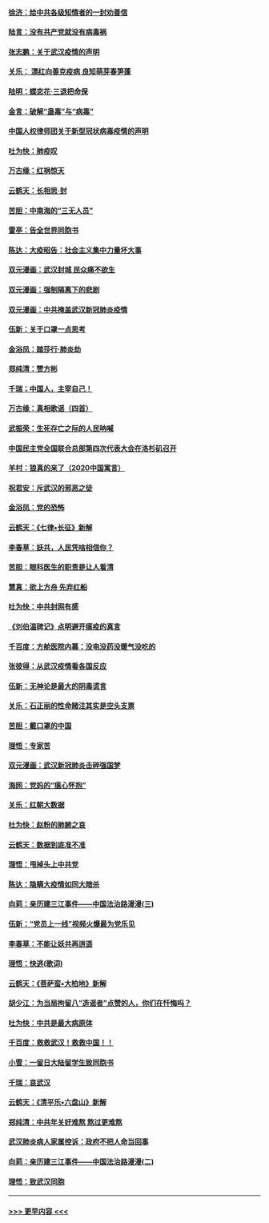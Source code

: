 #### [徐济：给中共各级知情者的一封劝善信](../pages/nsc993/n11868561.md?t=02150102) 
#### [陆言：没有共产党就没有病毒祸](../pages/nsc993/n11868232.md?t=02150102) 
#### [张志鹏：关于武汉疫情的声明](../pages/nsc993/n11867182.md?t=02150102) 
#### [关乐： 漂红向善克疫病 良知萌芽春笋蓬](../pages/nsc993/n11865710.md?t=02150102) 
#### [陆明：蝶恋花‧三退把命保](../pages/nsc993/n11865673.md?t=02150102) 
#### [金言：破解“蛊毒”与“病毒”](../pages/nsc993/n11864103.md?t=02150102) 
#### [中国人权律师团关于新型冠状病毒疫情的声明](../pages/nsc993/n11864249.md?t=02150102) 
#### [吐为快：肺疫叹](../pages/nsc993/n11864027.md?t=02150102) 
#### [万古缘：红祸惊天](../pages/nsc993/n11864079.md?t=02150102) 
#### [云鹤天：长相思‧封](../pages/nsc993/n11864006.md?t=02150102) 
#### [苦胆：中南海的“三无人员”](../pages/nsc993/n11862997.md?t=02150102) 
#### [雷亭：告全世界同胞书](../pages/nsc993/n11862572.md?t=02150102) 
#### [陈达：大疫昭告：社会主义集中力量坏大事](../pages/nsc993/n11859419.md?t=02150102) 
#### [双元漫画：武汉封城 民众痛不欲生](../pages/nsc993/n11859287.md?t=02150102) 
#### [双元漫画：强制隔离下的悲剧](../pages/nsc993/n11859244.md?t=02150102) 
#### [双元漫画：中共掩盖武汉新冠肺炎疫情](../pages/nsc993/n11858249.md?t=02150102) 
#### [伍新：关于口罩一点思考](../pages/nsc993/n11859195.md?t=02150102) 
#### [金浴凤：踏莎行‧肺炎劫](../pages/nsc993/n11858227.md?t=02150102) 
#### [郑纯清：赞方彬](../pages/nsc993/n11856803.md?t=02150102) 
#### [千瑞；中国人，主宰自己！](../pages/nsc993/n11856793.md?t=02150102) 
#### [万古缘：真相歌谣（四首）](../pages/nsc993/n11856263.md?t=02150102) 
#### [武振荣：生死存亡之际的人民呐喊](../pages/nsc993/n11856256.md?t=02150102) 
#### [中国民主党全国联合总部第四次代表大会在洛杉矶召开](../pages/nsc993/n11856344.md?t=02150102) 
#### [羊村：狼真的来了（2020中国寓言）](../pages/nsc993/n11856229.md?t=02150102) 
#### [祝君安：斥武汉的邪恶之徒](../pages/nsc993/n11855861.md?t=02150102) 
#### [金浴凤：党的恐怖](../pages/nsc993/n11855849.md?t=02150102) 
#### [云鹤天：《七律▪长征》新解](../pages/nsc993/n11855479.md?t=02150102) 
#### [李春草：妖共，人民凭啥相信你？](../pages/nsc993/n11855196.md?t=02150102) 
#### [苦胆：眼科医生的职责是让人看清](../pages/nsc993/n11853840.md?t=02150102) 
#### [慧真：欲上方舟 先弃红船](../pages/nsc993/n11853483.md?t=02150102) 
#### [吐为快：中共封网有感](../pages/nsc993/n11852575.md?t=02150102) 
#### [《刘伯温碑记》点明避开瘟疫的真言](../pages/nsc993/n11852128.md?t=02150102) 
#### [千百度：方舱医院内幕：没电没药没暖气没吃的](../pages/nsc993/n11850211.md?t=02150102) 
#### [张彼得：从武汉疫情看各国反应](../pages/nsc993/n11850102.md?t=02150102) 
#### [伍新：无神论是最大的阴毒谎言](../pages/nsc993/n11846129.md?t=02150102) 
#### [关乐：石正丽的性命赌注其实是空头支票](../pages/nsc993/n11846109.md?t=02150102) 
#### [苦胆：戴口罩的中国](../pages/nsc993/n11845576.md?t=02150102) 
#### [理悟：专家苦](../pages/nsc993/n11845564.md?t=02150102) 
#### [双元漫画：武汉新冠肺炎击碎强国梦](../pages/nsc993/n11843320.md?t=02150102) 
#### [海网：党妈的“瘟心怀抱”](../pages/nsc993/n11840740.md?t=02150102) 
#### [关乐：红朝大数据](../pages/nsc993/n11840675.md?t=02150102) 
#### [吐为快：赵粉的肺腑之哀](../pages/nsc993/n11840618.md?t=02150102) 
#### [云鹤天：数据到底准不准](../pages/nsc993/n11840325.md?t=02150102) 
#### [理悟：甩掉头上中共党](../pages/nsc993/n11838826.md?t=02150102) 
#### [陈达：隐瞒大疫情如同大暗杀](../pages/nsc993/n11838771.md?t=02150102) 
#### [向莉：亲历建三江事件——中国法治路漫漫(三)](../pages/nsc993/n11831825.md?t=02150102) 
#### [伍新：“党员上一线”视频火爆最为党乐见](../pages/nsc993/n11838200.md?t=02150102) 
#### [李春草：不能让妖共再逍遥](../pages/nsc993/n11838102.md?t=02150102) 
#### [理悟：快逃(歌词)](../pages/nsc993/n11838083.md?t=02150102) 
#### [云鹤天：《菩萨蛮▪大柏地》新解](../pages/nsc993/n11838059.md?t=02150102) 
#### [胡少江：为当局拘留八“造谣者”点赞的人，你们在忏悔吗？](../pages/nsc993/n11836801.md?t=02150102) 
#### [吐为快：中共是最大病原体](../pages/nsc993/n11836748.md?t=02150102) 
#### [千百度：救救武汉！救救中国！！](../pages/nsc993/n11836145.md?t=02150102) 
#### [小雪：一留日大陆留学生致同胞书](../pages/nsc993/n11834624.md?t=02150102) 
#### [千瑞：哀武汉](../pages/nsc993/n11833647.md?t=02150102) 
#### [云鹤天：《清平乐▪六盘山》新解](../pages/nsc993/n11833611.md?t=02150102) 
#### [郑纯清：中共年关好难熬 熬过更难熬](../pages/nsc993/n11833489.md?t=02150102) 
#### [武汉肺炎病人家属控诉：政府不把人命当回事](../pages/nsc993/n11833205.md?t=02150102) 
#### [向莉：亲历建三江事件——中国法治路漫漫(二)](../pages/nsc993/n11829102.md?t=02150102) 
#### [理悟：致武汉同胞](../pages/nsc993/n11831522.md?t=02150102) 

----
#### [ >>> 更早内容 <<< ](../indexes/nsc993-earlier.md)
